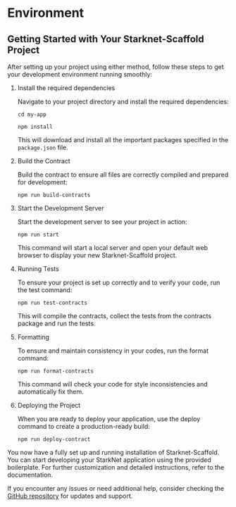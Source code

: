 # Environment

## Getting Started with Your Starknet-Scaffold Project

After setting up your project using either method, follow these steps to get your development environment running smoothly:

1. Install the required dependencies
   
   Navigate to your project directory and install the required dependencies:

   ```
   cd my-app
   ```

   ```
   npm install
   ```

   This will download and install all the important packages specified in the `package.json` file.

2. Build the Contract
   
   Build the contract to ensure all files are correctly compiled and prepared for development:

   ```
   npm run build-contracts
   ```

3. Start the Development Server
   
   Start the development server to see your project in action:

   ```
   npm run start
   ```

   This command will start a local server and open your default web browser to display your new Starknet-Scaffold project.

4. Running Tests
   
   To ensure your project is set up correctly and to verify your code, run the test command:

   ```
   npm run test-contracts
   ```

   This will compile the contracts, collect the tests from the contracts package and run the tests.

5. Formatting
   
   To ensure and maintain consistency in your codes, run the format command:

   ```
   npm run format-contracts
   ```

   This command will check your code for style inconsistencies and automatically fix them.

6. Deploying the Project
   
    When you are ready to deploy your application, use the deploy command to create a production-ready build:

    ```
    npm run deploy-contract
    ```


You now have a fully set up and running installation of Starknet-Scaffold. You can start developing your StarkNet application using the provided boilerplate. For further customization and detailed instructions, refer to the documentation.

If you encounter any issues or need additional help, consider checking the [GitHub repository](https://github.com/argentlabs/Starknet-Scaffold) for updates and support.